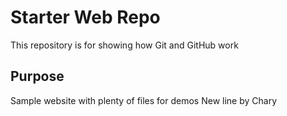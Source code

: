 # Starter Web Repo

This repository is for showing how Git and GitHub work

## Purpose

Sample website with plenty of files for demos
New line by Chary
